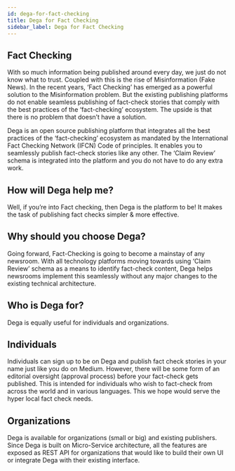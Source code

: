 ```yaml
---
id: dega-for-fact-checking
title: Dega for Fact Checking
sidebar_label: Dega for Fact Checking
---
```


## Fact Checking

With so much information being published around every day, we just do not know what to trust. Coupled with this is the rise of Misinformation (Fake News). In the recent years, ‘Fact Checking’ has emerged as a powerful solution to the Misinformation problem. But the existing publishing platforms do not enable seamless publishing of fact-check stories that comply with the best practices of the ‘fact-checking’ ecosystem. The upside is that there is no problem that doesn’t have a solution.

Dega is an open source publishing platform that integrates all the best practices of the ‘fact-checking’ ecosystem as mandated by the International Fact Checking Network (IFCN) Code of principles. It enables you to seamlessly publish fact-check stories like any other. The ‘Claim Review’ schema is integrated into the platform and you do not have to do any extra work.


## How will Dega help me?

Well, if you’re into Fact checking, then Dega is the platform to be! It makes the task of publishing fact checks simpler & more effective.

## Why should you choose Dega?

Going forward, Fact-Checking is going to become a mainstay of any newsroom. With all technology platforms moving towards using ‘Claim Review’ schema as a means to identify fact-check content, Dega helps newsrooms implement this seamlessly without any major changes to the existing technical architecture.

## Who is Dega for?

Dega is equally useful for individuals and organizations.

## Individuals

Individuals can sign up to be on Dega and publish fact check stories in your name just like you do on Medium. However, there will be some form of an editorial oversight (approval process) before your fact-check gets published. This is intended for individuals who wish to fact-check from across the world and in various languages. This we hope would serve the hyper local fact check needs.

## Organizations

Dega is available for organizations (small or big) and existing publishers. Since Dega is built on Micro-Service architecture, all the features are exposed as REST API for organizations that would like to build their own UI or integrate Dega with their existing interface.